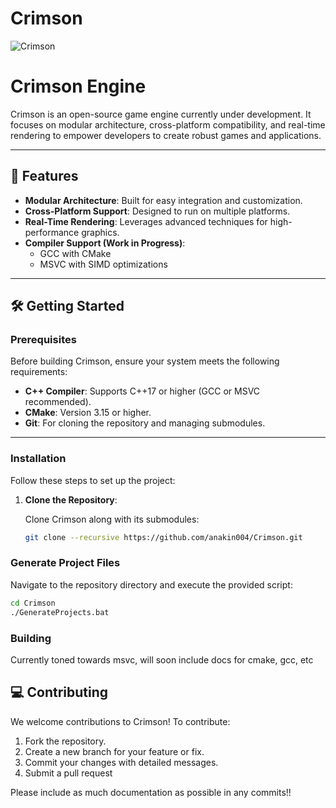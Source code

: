 # Crimson

![Crimson](https://github.com/user-attachments/assets/98d28dcd-90af-47fc-bce6-0f9f80035d13)

# Crimson Engine

Crimson is an open-source game engine currently under development. It focuses on modular architecture, cross-platform compatibility, and real-time rendering to empower developers to create robust games and applications.

---

## 🚀 Features

- **Modular Architecture**: Built for easy integration and customization.
- **Cross-Platform Support**: Designed to run on multiple platforms.
- **Real-Time Rendering**: Leverages advanced techniques for high-performance graphics.
- **Compiler Support (Work in Progress)**: 
  - GCC with CMake
  - MSVC with SIMD optimizations

---

## 🛠️ Getting Started

### Prerequisites
Before building Crimson, ensure your system meets the following requirements:

- **C++ Compiler**: Supports C++17 or higher (GCC or MSVC recommended).
- **CMake**: Version 3.15 or higher.
- **Git**: For cloning the repository and managing submodules.

---

### Installation

Follow these steps to set up the project:

1. **Clone the Repository**:

   Clone Crimson along with its submodules:
   ```bash
   git clone --recursive https://github.com/anakin004/Crimson.git

### Generate Project Files

Navigate to the repository directory and execute the provided script:  
```bash
cd Crimson
./GenerateProjects.bat
```
### Building

Currently toned towards msvc, 
will soon include docs for cmake, gcc, etc


## 💻 Contributing

We welcome contributions to Crimson! To contribute:  
1. Fork the repository.  
2. Create a new branch for your feature or fix.  
3. Commit your changes with detailed messages.  
4. Submit a pull request  

Please include as much documentation as possible in any commits!!
